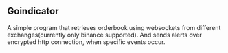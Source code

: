 ## Goindicator

A simple program that retrieves orderbook using websockets from different exchanges(currently only binance supported).
And sends alerts over encrypted http connection, when specific events occur.  
